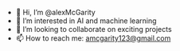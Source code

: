 - 👋 Hi, I’m @alexMcGarity
- 👀 I’m interested in AI and machine learning
- 💞️ I’m looking to collaborate on exciting projects
- 📫 How to reach me: amcgarity123@gmail.com

<!---
alexMcGarity/alexMcGarity is a ✨ special ✨ repository because its `README.md` (this file) appears on your GitHub profile.
You can click the Preview link to take a look at your changes.
--->
